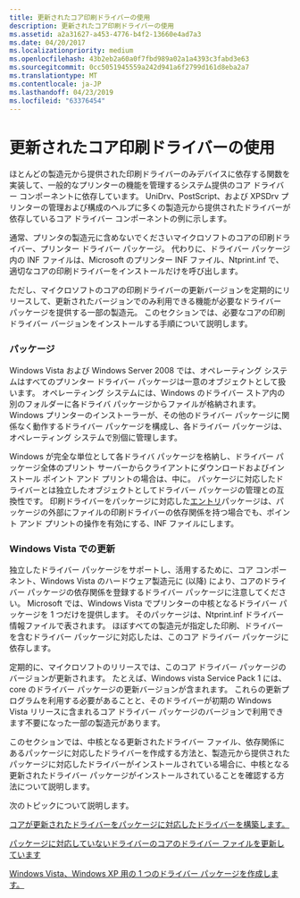 ```yaml
---
title: 更新されたコア印刷ドライバーの使用
description: 更新されたコア印刷ドライバーの使用
ms.assetid: a2a31627-a453-4776-b4f2-13660e4ad7a3
ms.date: 04/20/2017
ms.localizationpriority: medium
ms.openlocfilehash: 43b2eb2a60a0f7fbd989a02a1a4393c3fabd3e63
ms.sourcegitcommit: 0cc5051945559a242d941a6f2799d161d8eba2a7
ms.translationtype: MT
ms.contentlocale: ja-JP
ms.lasthandoff: 04/23/2019
ms.locfileid: "63376454"
---
```

# <a name="using-updated-core-print-drivers"></a>更新されたコア印刷ドライバーの使用


ほとんどの製造元から提供された印刷ドライバーのみデバイスに依存する関数を実装して、一般的なプリンターの機能を管理するシステム提供のコア ドライバー コンポーネントに依存しています。 UniDrv、PostScript、および XPSDrv プリンターの管理および構成のヘルプに多くの製造元から提供されたドライバーが依存しているコア ドライバー コンポーネントの例に示します。

通常、プリンタの製造元に含めないでくださいマイクロソフトのコアの印刷ドライバー、プリンター ドライバー パッケージ。 代わりに、ドライバー パッケージ内の INF ファイルは、Microsoft のプリンター INF ファイル、Ntprint.inf で、適切なコアの印刷ドライバーをインストールだけを呼び出します。

ただし、マイクロソフトのコアの印刷ドライバーの更新バージョンを定期的にリリースして、更新されたバージョンでのみ利用できる機能が必要なドライバー パッケージを提供する一部の製造元。 このセクションでは、必要なコアの印刷ドライバー バージョンをインストールする手順について説明します。

### <a name="packages"></a>パッケージ

Windows Vista および Windows Server 2008 では、オペレーティング システムはすべてのプリンター ドライバー パッケージは一意のオブジェクトとして扱います。 オペレーティング システムには、Windows のドライバー ストア内の別のフォルダーに各ドライバ パッケージからファイルが格納されます。 Windows プリンターのインストーラーが、その他のドライバー パッケージに関係なく動作するドライバー パッケージを構成し、各ドライバー パッケージは、オペレーティング システムで別個に管理します。

Windows が完全な単位として各ドライバ パッケージを格納し、ドライバー パッケージ全体のプリント サーバーからクライアントにダウンロードおよびインストール ポイント アンド プリントの場合は、中に。 パッケージに対応したドライバーとは独立したオブジェクトとしてドライバー パッケージの管理との互換性です。 印刷ドライバーをパッケージに対応した[エントリ](printer-inf-file-entries.md)パッケージは、パッケージの外部にファイルの印刷ドライバーの依存関係を持つ場合でも、ポイント アンド プリントの操作を有効にする、INF ファイルにします。

### <a name="updates-in-windows-vista"></a>Windows Vista での更新

独立したドライバー パッケージをサポートし、活用するために、コア コンポーネント、Windows Vista のハードウェア製造元に (以降) により、コアのドライバー パッケージの依存関係を登録するドライバー パッケージに注意してください。 Microsoft では、Windows Vista でプリンターの中核となるドライバー パッケージを 1 つだけを提供します。 そのパッケージは、Ntprint.inf ドライバー情報ファイルで表されます。 ほぼすべての製造元が指定した印刷、ドライバーを含むドライバー パッケージに対応したは、このコア ドライバー パッケージに依存します。

定期的に、マイクロソフトのリリースでは、このコア ドライバー パッケージのバージョンが更新されます。 たとえば、Windows vista Service Pack 1 には、core のドライバー パッケージの更新バージョンが含まれます。 これらの更新プログラムを利用する必要があることと、そのドライバーが初期の Windows Vista リリースに含まれるコア ドライバー パッケージのバージョンで利用できます不要になった一部の製造元があります。

このセクションでは、中核となる更新されたドライバー ファイル、依存関係にあるパッケージに対応したドライバーを作成する方法と、製造元から提供されたパッケージに対応したドライバーがインストールされている場合に、中核となる更新されたドライバー パッケージがインストールされていることを確認する方法について説明します。

次のトピックについて説明します。

[コアが更新されたドライバーをパッケージに対応したドライバーを構築します。](constructing-a-package-aware-driver-with-updated-core-drivers.md)

[パッケージに対応していないドライバーのコアのドライバー ファイルを更新しています](updating-core-drivers-files-for-non-package-aware-drivers.md)

[Windows Vista、Windows XP 用の 1 つのドライバー パッケージを作成します。](creating-a-single-driver-package-for-windows-xp-and-windows-vista.md)

 

 




